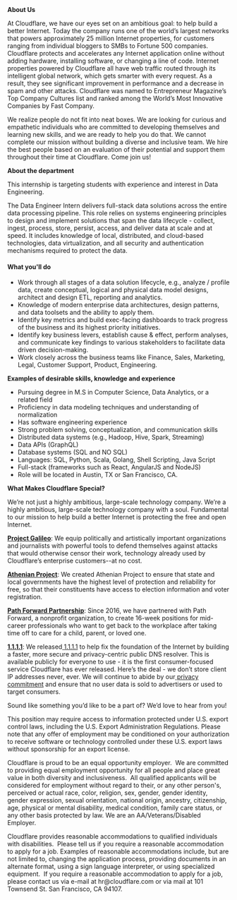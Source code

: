 <div class="content-intro">
	<div><strong>About Us</strong></div>
	<div>
		<p><span style="font-weight: 400;">At Cloudflare, we have our eyes set on an ambitious goal: to help build a better Internet. Today the company runs one of the world’s largest networks that powers approximately 25 million Internet properties, for customers ranging from individual bloggers to SMBs to Fortune 500 companies. Cloudflare protects and accelerates any Internet application online without adding hardware, installing software, or changing a line of code. Internet properties powered by Cloudflare all have web traffic routed through its intelligent global network, which gets smarter with every request. As a result, they see significant improvement in performance and a decrease in spam and other attacks. Cloudflare was named to Entrepreneur Magazine’s Top Company Cultures list and ranked among the World’s Most Innovative Companies by Fast Company.</span><span style="font-weight: 400;">&nbsp;</span></p>
		<p><span style="font-weight: 400;">We realize people do not fit into neat boxes. We are looking for curious and empathetic individuals who are committed to developing themselves and learning new skills, and we are ready to help you do that. We cannot complete our mission without building a diverse and inclusive team. We hire the best people based on an evaluation of their potential and support them throughout their time at Cloudflare. Come join us!&nbsp;</span></p>
	</div>
</div>
<p><strong>About the department</strong></p>
<p><span style="font-weight: 400;">This internship is targeting students with experience and interest in Data Engineering.</span></p>
<p><span style="font-weight: 400;">The Data Engineer Intern delivers full-stack data solutions across the entire data processing pipeline. This role relies on systems engineering principles to design and implement solutions that span the data lifecycle - collect, ingest, process, store, persist, access, and deliver data at scale and at speed. It includes knowledge of local, distributed, and cloud-based technologies, data virtualization, and all security and authentication mechanisms required to protect the data.&nbsp;</span></p>
<h4><strong>What you'll do</strong></h4>
<ul>
	<li style="font-weight: 400;"><span style="font-weight: 400;">Work through all stages of a data solution lifecycle, e.g., analyze / profile data, create conceptual, logical and physical data model designs, architect and design ETL, reporting and analytics.</span></li>
	<li style="font-weight: 400;"><span style="font-weight: 400;">Knowledge of modern enterprise data architectures, design patterns, and data toolsets and the ability to apply them.</span></li>
	<li style="font-weight: 400;"><span style="font-weight: 400;">Identify key metrics and build exec-facing dashboards to track progress of the business and its highest priority initiatives.&nbsp;</span></li>
	<li style="font-weight: 400;"><span style="font-weight: 400;">Identify key business levers, establish cause &amp; effect, perform analyses, and communicate key findings to various stakeholders to facilitate data driven decision-making.&nbsp;</span></li>
	<li style="font-weight: 400;"><span style="font-weight: 400;">Work closely across the business teams like Finance, Sales, Marketing, Legal, Customer Support, Product, Engineering.</span></li>
</ul>
<p><strong>Examples of desirable skills, knowledge and experience</strong></p>
<ul>
	<li style="font-weight: 400;"><span style="font-weight: 400;">Pursuing degree in M.S in Computer Science, Data Analytics, or a related field</span></li>
	<li style="font-weight: 400;"><span style="font-weight: 400;">Proficiency in data modeling techniques and understanding of normalization</span></li>
	<li style="font-weight: 400;"><span style="font-weight: 400;">Has software engineering experience</span></li>
	<li style="font-weight: 400;"><span style="font-weight: 400;">Strong problem solving, conceptualization, and communication skills</span></li>
	<li style="font-weight: 400;"><span style="font-weight: 400;">Distributed data systems (e.g., Hadoop, Hive, Spark, Streaming)</span></li>
	<li style="font-weight: 400;"><span style="font-weight: 400;">Data APIs (GraphQL)</span></li>
	<li style="font-weight: 400;"><span style="font-weight: 400;">Database systems (SQL and NO SQL)</span></li>
	<li style="font-weight: 400;"><span style="font-weight: 400;">Languages: SQL, Python, Scala, Golang, Shell Scripting, Java Script</span></li>
	<li style="font-weight: 400;"><span style="font-weight: 400;">Full-stack (frameworks such as React, AngularJS and NodeJS)</span></li>
	<li style="font-weight: 400;"><span style="font-weight: 400;">Role will be located in Austin, TX or San Francisco, CA.</span></li>
</ul>
<div class="content-conclusion">
	<p><strong>What Makes Cloudflare Special?</strong></p>
	<p><span style="font-weight: 400;">We’re not just a highly ambitious, large-scale technology company. We’re a highly ambitious, large-scale technology company with a soul. Fundamental to our mission to help build a better Internet is protecting the free and open Internet.</span></p>
	<p><a href="https://blog.cloudflare.com/protecting-free-expression-online/"><strong>Project Galileo</strong></a><span style="font-weight: 400;">: We equip politically and artistically important organizations and journalists with powerful tools to defend themselves against attacks that would otherwise censor their work, technology already used by Cloudflare’s enterprise customers--at no cost.</span></p>
	<p><strong><a href="https://www.cloudflare.com/athenian/">Athenian Project</a></strong><span style="font-weight: 400;">: We created Athenian Project to ensure that state and local governments have the highest level of protection and reliability for free, so that their constituents have access to election information and voter registration.</span></p>
	<p><a href="https://blog.cloudflare.com/tag/path-forward/"><strong>Path Forward Partnership</strong></a><span style="font-weight: 400;">: Since 2016, we have partnered with Path Forward, a nonprofit organization, to create 16-week positions for mid-career professionals who want to get back to the workplace after taking time off to care for a child, parent, or loved one.</span></p>
	<p><a href="https://1.1.1.1/"><strong>1.1.1.1</strong></a><span style="font-weight: 400;">: We released</span><a href="https://1.1.1.1/"> <span style="font-weight: 400;">1.1.1.1</span></a><span style="font-weight: 400;"> to help fix the foundation of the Internet by building a faster, more secure and privacy-centric public DNS resolver. This is available publicly for everyone to use - it is the first consumer-focused service Cloudflare has ever released. Here’s the deal - we don’t store client IP addresses never, ever. We will continue to abide by our</span><a href="https://developers.cloudflare.com/1.1.1.1/privacy/public-dns-resolver"> privacy commitment</a><span style="font-weight: 400;"> and ensure that no user data is sold to advertisers or used to target consumers.</span></p>
	<p><span style="font-weight: 400;">Sound like something you’d like to be a part of? We’d love to hear from you!</span></p>
	<p><span style="font-weight: 400;">This position may require access to information protected under U.S. export control laws, including the U.S. Export Administration Regulations. Please note that any offer of employment may be conditioned on your authorization to receive software or technology controlled under these U.S. export laws without sponsorship for an export license.</span></p>
	<p><span style="font-weight: 400;">Cloudflare is proud to be an equal opportunity employer. &nbsp;We are committed to providing equal employment opportunity for all people and place great value in both diversity and inclusiveness. &nbsp;All qualified applicants will be considered for employment without regard to their, or any other person's, perceived or actual</span> <span style="font-weight: 400;">race, color, religion, sex, gender, gender identity, gender expression, sexual orientation, national origin, ancestry, citizenship, age, physical or mental disability, medical condition, family care status, or any other basis protected by law. </span><span style="font-weight: 400;">We are an AA/Veterans/Disabled Employer.</span></p>
	<p><span style="font-weight: 400;">Cloudflare provides reasonable accommodations to qualified individuals with disabilities. &nbsp;Please tell us if you require a reasonable accommodation to apply for a job. Examples of reasonable accommodations include, but are not limited to, changing the application process, providing documents in an alternate format, using a sign language interpreter, or using specialized equipment. &nbsp;If you require a reasonable accommodation to apply for a job, please contact us via e-mail at </span><span style="font-weight: 400;">hr@cloudflare.com</span><span style="font-weight: 400;"> or via mail at 101 Townsend St. San Francisco, CA 94107.</span></p>
</div>